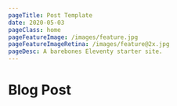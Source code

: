 ```yaml
---
pageTitle: Post Template
date: 2020-05-03
pageClass: home
pageFeatureImage: /images/feature.jpg
pageFeatureImageRetina: /images/feature@2x.jpg
pageDesc: A barebones Eleventy starter site.
---
```


# Blog Post